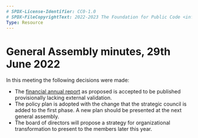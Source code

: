 ```yaml
---
# SPDX-License-Identifier: CC0-1.0
# SPDX-FileCopyrightText: 2022-2023 The Foundation for Public Code <info@publiccode.net>
Type: Resource
---
```


# General Assembly minutes, 29th June 2022

In this meeting the following decisions were made:

* The [financial annual report](https://about.publiccode.net/organization/annual-reports/) as proposed is accepted to be published provisionally lacking external validation.
* The policy plan is adopted with the change that the strategic council is added to the first phase. A new plan should be presented at the next general assembly.
* The board of directors will propose a strategy for organizational transformation to present to the members later this year.
